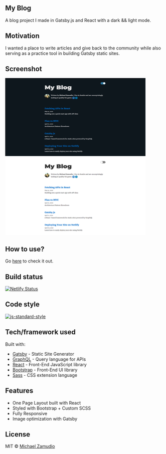 ## My Blog
A blog project I made in Gatsby.js and React with a dark && light mode.

## Motivation
I wanted a place to write articles and give back to the community while also serving as a practice tool in building Gatsby static sites.

## Screenshot
<img src="https://github.com/zamudio/blog/blob/master/public/project_screenshot_dark_mode.png" alt="screenshot" width="450" height="250" />
<img src="https://github.com/zamudio/blog/blob/master/public/project_screenshot_light_mode.png" alt="screenshot" width="450" height="250" />

## How to use?
Go [here](https://zamudio-blog.netlify.app/) to check it out.

## Build status
[![Netlify Status](https://api.netlify.com/api/v1/badges/ff7cc78a-1d6c-492e-b5d0-61c3b0e17355/deploy-status)](https://app.netlify.com/sites/zamudio-blog/deploys)

## Code style
[![js-standard-style](https://img.shields.io/badge/code%20style-standard-brightgreen.svg?style=flat)](https://github.com/feross/standard)

## Tech/framework used
Built with:
- [Gatsby](https://www.gatsbyjs.org/) - Static Site Generator
- [GraphQL](https://graphql.org/) - Query language for APIs
- [React](https://es.reactjs.org/) - Front-End JavaScript library
- [Bootstrap](https://getbootstrap.com/docs/4.3/getting-started/introduction/) - Front-End UI library
- [Sass](https://sass-lang.com/documentation) - CSS extension language

## Features
- One Page Layout built with React
- Styled with Bootstrap + Custom SCSS
- Fully Responsive
- Image optimization with Gatsby

## License
MIT © [Michael Zamudio](2020)
